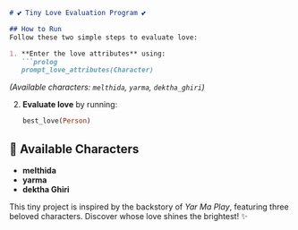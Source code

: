 ```md
# 💕 Tiny Love Evaluation Program 💕

## How to Run
Follow these two simple steps to evaluate love:

1. **Enter the love attributes** using:
   ```prolog
   prompt_love_attributes(Character)
   ```
   _(Available characters: `melthida`, `yarma`, `dektha_ghiri`)_

2. **Evaluate love** by running:
   ```prolog
   best_love(Person)
   ```

## 💖 Available Characters
- **melthida**
- **yarma**
- **dektha Ghiri**

This tiny project is inspired by the backstory of *Yar Ma Play*, featuring three beloved characters. Discover whose love  shines the brightest! ✨
```

